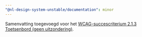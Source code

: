 ```yaml
---
"@nl-design-system-unstable/documentation": minor
---
```


Samenvatting toegevoegd voor het [WCAG-succescriterium 2.1.3 Toetsenbord (geen uitzondering)](/wcag/2.1.3).
